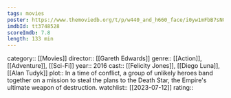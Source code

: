 ```yaml
---
tags: movies
poster: https://www.themoviedb.org/t/p/w440_and_h660_face/i0yw1mFbB7sNGHCs7EXZPzFkdA1.jpg
imdbId: tt3748528
scoreImdb: 7.8
length: 133 min
---
```


category:: [[Movies]]
director:: [[Gareth Edwards]]
genre:: [[Action]], [[Adventure]], [[Sci-Fi]]
year:: 2016
cast:: [[Felicity Jones]], [[Diego Luna]], [[Alan Tudyk]]
plot:: In a time of conflict, a group of unlikely heroes band together on a mission to steal the plans to the Death Star, the Empire's ultimate weapon of destruction.
watchlist:: [[2023-07-12]]
rating::
